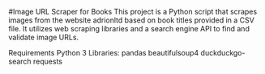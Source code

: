 #Image URL Scraper for Books
This project is a Python script that scrapes images from the website adrionltd based on book titles provided in a CSV file. It utilizes web scraping libraries and a search engine API to find and validate image URLs.

Requirements
Python 3
Libraries:
pandas
beautifulsoup4
duckduckgo-search
requests
